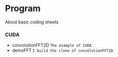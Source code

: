 # Program
About basic coding sheets

### CUDA
 - convolutionFFT2D `The example of CUDA`
 - demoFFT `I build the clone of convolutionFFT2D`

